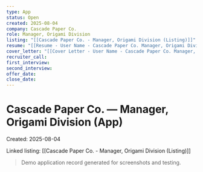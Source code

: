 ```yaml
---
type: App
status: Open
created: 2025-08-04
company: Cascade Paper Co.
role: Manager, Origami Division
listing: "[[Cascade Paper Co. - Manager, Origami Division (Listing)]]"
resume: "[[Resume - User Name - Cascade Paper Co. Manager, Origami Division.pdf]]"
cover_letter: "[[Cover Letter - User Name - Cascade Paper Co. Manager, Origami Division.pdf]]"
recruiter_call:
first_interview:
second_interview:
offer_date:
close_date:
---
```

# Cascade Paper Co. — Manager, Origami Division (App)

Created: 2025-08-04

Linked listing: [[Cascade Paper Co. - Manager, Origami Division (Listing)]]

> Demo application record generated for screenshots and testing.
